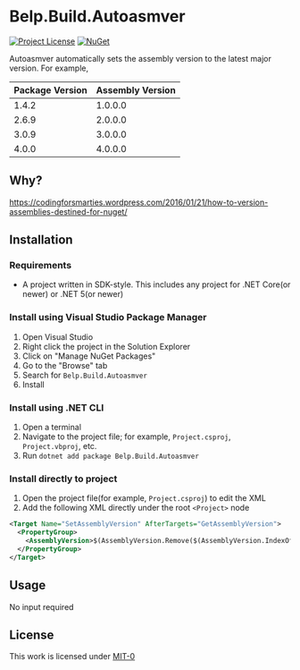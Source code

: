 # Belp.Build.Autoasmver
[![Project License](https://img.shields.io/badge/license-MIT--0-green?style=flat-square "License")](https://github.com/Arthri/Belp/blob/35dc43df571de970e89f186f14b2ada33b1b956c/LICENSE) [![NuGet](https://img.shields.io/nuget/v/Belp.Build.Autoasmver?style=flat-square "Latest NuGet Release")](https://www.nuget.org/packages/Belp.Build.Autoasmver/latest)

Autoasmver automatically sets the assembly version to the latest major version. For example,

| Package Version | Assembly Version |
|-----------------|------------------|
| 1.4.2           | 1.0.0.0          |
| 2.6.9           | 2.0.0.0          |
| 3.0.9           | 3.0.0.0          |
| 4.0.0           | 4.0.0.0          |

## Why?
https://codingforsmarties.wordpress.com/2016/01/21/how-to-version-assemblies-destined-for-nuget/

## Installation

### Requirements
- A project written in SDK-style. This includes any project for .NET Core(or newer) or .NET 5(or newer)

### Install using Visual Studio Package Manager
1. Open Visual Studio
1. Right click the project in the Solution Explorer
1. Click on "Manage NuGet Packages"
1. Go to the "Browse" tab
1. Search for `Belp.Build.Autoasmver`
1. Install

### Install using .NET CLI
1. Open a terminal
1. Navigate to the project file; for example, `Project.csproj`, `Project.vbproj`, etc.
1. Run `dotnet add package Belp.Build.Autoasmver`

### Install directly to project
1. Open the project file(for example, `Project.csproj`) to edit the XML
1. Add the following XML directly under the root `<Project>` node
  ```xml
  <Target Name="SetAssemblyVersion" AfterTargets="GetAssemblyVersion">
    <PropertyGroup>
      <AssemblyVersion>$(AssemblyVersion.Remove($(AssemblyVersion.IndexOf('.')))).0.0.0</AssemblyVersion>
    </PropertyGroup>
  </Target>
  ```

## Usage
No input required

## License
This work is licensed under [MIT-0](https://github.com/Arthri/Belp/blob/35dc43df571de970e89f186f14b2ada33b1b956c/LICENSE)
